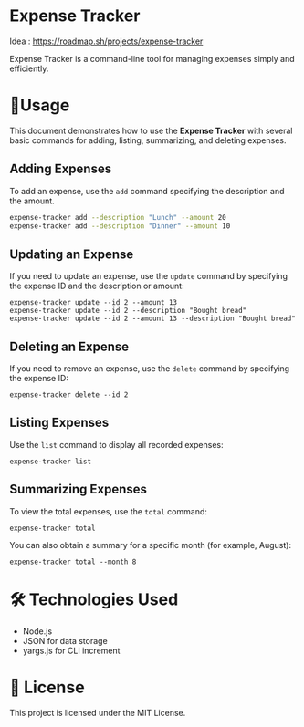 # Expense Tracker
Idea : https://roadmap.sh/projects/expense-tracker

Expense Tracker is a command-line tool for managing expenses simply and efficiently.
# 🚀Usage

This document demonstrates how to use the **Expense Tracker** with several basic commands for adding, listing, summarizing, and deleting expenses.

## Adding Expenses

To add an expense, use the `add` command specifying the description and the amount.

```bash
expense-tracker add --description "Lunch" --amount 20
expense-tracker add --description "Dinner" --amount 10
```

## Updating an Expense
If you need to update an expense, use the `update` command by specifying the expense ID and the description or amount:

```
expense-tracker update --id 2 --amount 13
expense-tracker update --id 2 --description "Bought bread"
expense-tracker update --id 2 --amount 13 --description "Bought bread"
```

## Deleting an Expense
If you need to remove an expense, use the `delete` command by specifying the expense ID:

```
expense-tracker delete --id 2
```

## Listing Expenses
Use the `list` command to display all recorded expenses:

```
expense-tracker list
```
## Summarizing Expenses
To view the total expenses, use the `total` command:

```
expense-tracker total
```
You can also obtain a summary for a specific month (for example, August):

```
expense-tracker total --month 8
```

# 🛠 Technologies Used
- Node.js
- JSON for data storage
- yargs.js for CLI increment
# 📜 License
This project is licensed under the MIT License.


